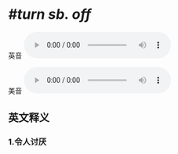# ***\#turn sb. off*** 
英音
<audio src="./media/turn sb. off1_AAC.aac" controls="controls"></audio>

美音
<audio src="./media/turn sb. off2_AAC.aac" controls="controls"></audio>



  

英文释义
---
### 1.**令人讨厌**  



